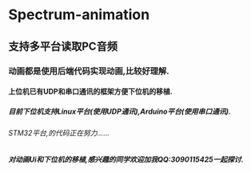 # Spectrum-animation
## 支持多平台读取PC音频
### 动画都是使用后端代码实现动画,比较好理解.
#### 上位机已有UDP和串口通讯的框架方便下位机的移植.
##### 目前下位机支持Linux平台(使用UDP通讯),Arduino平台(使用串口通讯).
###### STM32平台,的代码正在努力......
##### 对动画Ui和下位机的移植,感兴趣的同学欢迎加我QQ:3090115425一起探讨.

